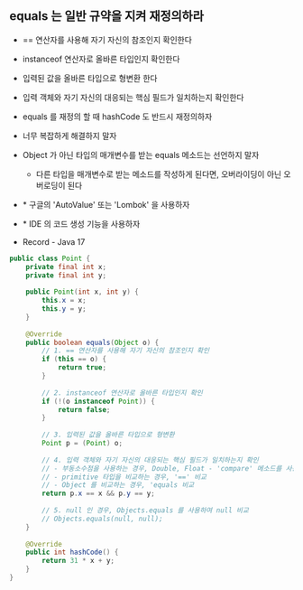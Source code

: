 ## equals 는 일반 규약을 지켜 재정의하라

- == 연산자를 사용해 자기 자신의 참조인지 확인한다
- instanceof 연산자로 올바른 타입인지 확인한다
- 입력된 값을 올바른 타입으로 형변환 한다
- 입력 객체와 자기 자신의 대응되는 핵심 필드가 일치하는지 확인한다
   
   
- equals 를 재정의 할 때 hashCode 도 반드시 재정의하자 
- 너무 복잡하게 해결하지 말자
- Object 가 아닌 타입의 매개변수를 받는 equals 메소드는 선언하지 말자
  - 다른 타입을 매개변수로 받는 메소드를 작성하게 된다면, 오버라이딩이 아닌 오버로딩이 된다
  
   
- \* 구글의 'AutoValue' 또는 'Lombok' 을 사용하자
- \* IDE 의 코드 생성 기능을 사용하자

- Record - Java 17

````java
public class Point {
    private final int x;
    private final int y;
    
    public Point(int x, int y) {
        this.x = x;
        this.y = y;
    }
    
    @Override
    public boolean equals(Object o) {
        // 1. == 연산자를 사용해 자기 자신의 참조인지 확인
        if (this == o) {
            return true;
        }
        
        // 2. instanceof 연산자로 올바른 타입인지 확인
        if (!(o instanceof Point)) {
            return false;
        }
        
        // 3. 입력된 값을 올바른 타입으로 형변환
        Point p = (Point) o;
        
        // 4. 입력 객체와 자기 자신의 대응되는 핵심 필드가 일치하는지 확인
        // - 부동소수점을 사용하는 경우, Double, Float - 'compare' 메소드를 사용하여 비교
        // - primitive 타입을 비교하는 경우, '==' 비교 
        // - Object 를 비교하는 경우, 'equals 비교
        return p.x == x && p.y == y;
        
        // 5. null 인 경우, Objects.equals 를 사용하여 null 비교 
        // Objects.equals(null, null);
    }
    
    @Override
    public int hashCode() {
        return 31 * x + y;
    }
}

````